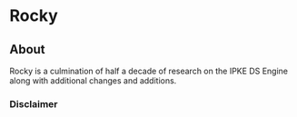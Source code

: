 # Rocky
## About
 Rocky is a culmination of half a decade of research on the IPKE DS Engine along with additional changes and additions.

### Disclaimer
